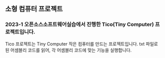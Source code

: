 ## 소형 컴퓨터 프로젝트

### 2023-1 오픈소스소프트웨어실습에서 진행한 Tico(Tiny Computer) 프로젝트입니다. 

Tico 프로젝트는 Tiny Computer 작은 컴퓨터를 만드는 프로젝트입니다. txt 파일로 된 어셈블리 코드를 읽어, 각 어셈블리 코드에 맞는 기능을 실행합니다.
